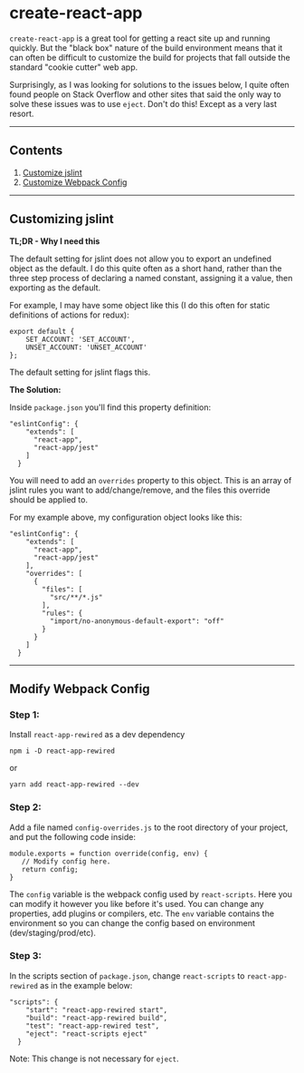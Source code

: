 # create-react-app
`create-react-app` is a great tool for getting a react site up and running quickly. But the "black box" nature of the build environment means that it can often be difficult to customize the build for projects that fall outside the standard "cookie cutter" web app.

Surprisingly, as I was looking for solutions to the issues below, I quite often found people on Stack Overflow and other sites that said the only way to solve these issues was to use `eject`. Don't do this! Except as a very last resort.

---
## Contents
1. [Customize jslint](#jslint)
1. [Customize Webpack Config](#webpack)
---

## Customizing jslint [](#jslint)
**TL;DR - Why I need this**

The default setting for jslint does not allow you to export an undefined object as the default. I do this quite often as a short hand, rather than the three step process of declaring a named constant, assigning it a value, then exporting as the default. 

For example, I may have some object like this (I do this often for static definitions of actions for redux):
```
export default {
    SET_ACCOUNT: 'SET_ACCOUNT',
    UNSET_ACCOUNT: 'UNSET_ACCOUNT'
};
```
The default setting for jslint flags this.

**The Solution:**

Inside `package.json` you'll find this property definition:
```
"eslintConfig": {
    "extends": [
      "react-app",
      "react-app/jest"
    ]
  }
  ```
You will need to add an `overrides` property to this object. This is an array of jslint rules you want to add/change/remove, and the files this override should be applied to. 

For my example above, my configuration object looks like this:
```
"eslintConfig": {
    "extends": [
      "react-app",
      "react-app/jest"
    ],
    "overrides": [
      {
        "files": [
          "src/**/*.js"
        ],
        "rules": {
          "import/no-anonymous-default-export": "off"
        }
      }
    ]
  }
  ```

  ---

  ## Modify Webpack Config <a name="webpack"></a>

 ### Step 1:
  Install `react-app-rewired` as a dev dependency

  ```npm i -D react-app-rewired```

  or

  ```yarn add react-app-rewired --dev```

 ### Step 2:
 Add a file named `config-overrides.js` to the root directory of your project, and put the following code inside:
 ```
 module.exports = function override(config, env) {
    // Modify config here.
    return config;
}
```
The `config` variable is the webpack config used by `react-scripts`. Here you can modify it however you like before it's used. You can change any properties, add plugins or compilers, etc. The `env` variable contains the environment so you can change the config based on environment (dev/staging/prod/etc).

### Step 3:
In the scripts section of `package.json`, change `react-scripts` to `react-app-rewired` as in the example below:
```
"scripts": {
    "start": "react-app-rewired start",
    "build": "react-app-rewired build",
    "test": "react-app-rewired test",
    "eject": "react-scripts eject"
  }
```
Note: This change is not necessary for `eject`.
